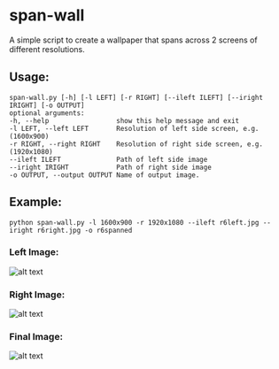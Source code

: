# span-wall
A simple script to create a wallpaper that spans across 2 screens of different resolutions.

## Usage:

    span-wall.py [-h] [-l LEFT] [-r RIGHT] [--ileft ILEFT] [--iright IRIGHT] [-o OUTPUT]
    optional arguments:
    -h, --help                 show this help message and exit
    -l LEFT, --left LEFT       Resolution of left side screen, e.g. (1600x900)
    -r RIGHT, --right RIGHT    Resolution of right side screen, e.g. (1920x1080)
    --ileft ILEFT              Path of left side image
    --iright IRIGHT            Path of right side image
    -o OUTPUT, --output OUTPUT Name of output image.
    
## Example:
    
    python span-wall.py -l 1600x900 -r 1920x1080 --ileft r6left.jpg --iright r6right.jpg -o r6spanned

### Left Image:

![alt text](http://i.imgur.com/rT3KlV0.jpg "Left Side Image")

### Right Image:

![alt text](http://i.imgur.com/yEFMuzb.jpg "Right Side Image")

### Final Image:

![alt text](http://i.imgur.com/D53spDm.jpg "Final Image")
